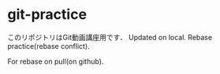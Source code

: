 # git-practice
このリポジトリはGit動画講座用です．
Updated on local.
Rebase practice(rebase conflict).

For rebase on pull(on github).
